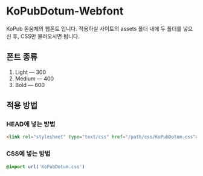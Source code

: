 # KoPubDotum-Webfont

KoPub 돋움체의 웹폰트 입니다.
적용하실 사이트의 assets 폴더 내에 두 폴더를 넣으신 후, CSS만 불러오시면 됩니다.

## 폰트 종류

1. Light ― 300
2. Medium ― 400
3. Bold ― 600

## 적용 방법

### HEAD에 넣는 방법

```html
<link rel="stylesheet" type="text/css" href="/path/css/KoPubDotum.css">
```

### CSS에 넣는 방법

```css
@import url('KoPubDotum.css')
```
